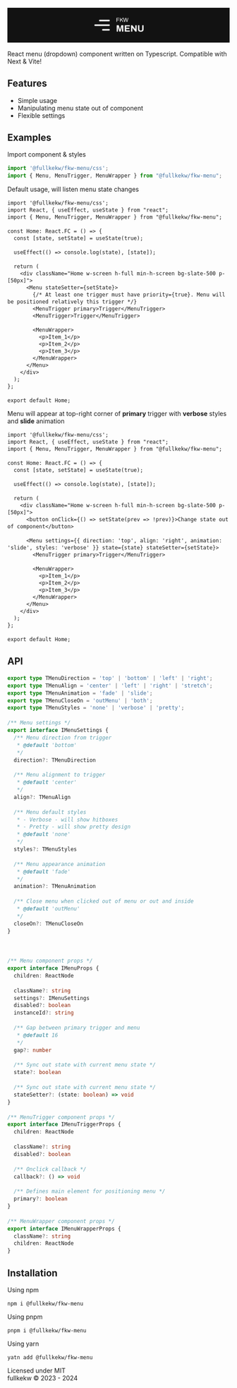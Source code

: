 ![cover](https://github.com/fullkekw/fkw-menu/raw/main/cover.png)

React menu (dropdown) component written on Typescript. Compatible with Next & Vite!

## Features
- Simple usage
- Manipulating menu state out of component
- Flexible settings


## Examples
Import component & styles
```ts
import '@fullkekw/fkw-menu/css';
import { Menu, MenuTrigger, MenuWrapper } from "@fullkekw/fkw-menu";
```

Default usage, will listen menu state changes
```tsx
import '@fullkekw/fkw-menu/css';
import React, { useEffect, useState } from "react";
import { Menu, MenuTrigger, MenuWrapper } from "@fullkekw/fkw-menu";

const Home: React.FC = () => {
  const [state, setState] = useState(true);

  useEffect(() => console.log(state), [state]);

  return (
    <div className="Home w-screen h-full min-h-screen bg-slate-500 p-[50px]">
      <Menu stateSetter={setState}>
        {/* At least one trigger must have priority={true}. Menu will be positioned relatively this trigger */}
        <MenuTrigger primary>Trigger</MenuTrigger>
        <MenuTrigger>Trigger</MenuTrigger>

        <MenuWrapper>
          <p>Item_1</p>
          <p>Item_2</p>
          <p>Item_3</p>
        </MenuWrapper>
      </Menu>
    </div>
  );
};

export default Home;
```

Menu will appear at top-right corner of **primary** trigger with **verbose** styles and **slide** animation
```tsx
import '@fullkekw/fkw-menu/css';
import React, { useEffect, useState } from "react";
import { Menu, MenuTrigger, MenuWrapper } from "@fullkekw/fkw-menu";

const Home: React.FC = () => {
  const [state, setState] = useState(true);

  useEffect(() => console.log(state), [state]);

  return (
    <div className="Home w-screen h-full min-h-screen bg-slate-500 p-[50px]">
      <button onClick={() => setState(prev => !prev)}>Change state out of component</button>

      <Menu settings={{ direction: 'top', align: 'right', animation: 'slide', styles: 'verbose' }} state={state} stateSetter={setState}>
        <MenuTrigger primary>Trigger</MenuTrigger>

        <MenuWrapper>
          <p>Item_1</p>
          <p>Item_2</p>
          <p>Item_3</p>
        </MenuWrapper>
      </Menu>
    </div>
  );
};

export default Home;
```

## API
```ts
export type TMenuDirection = 'top' | 'bottom' | 'left' | 'right';
export type TMenuAlign = 'center' | 'left' | 'right' | 'stretch';
export type TMenuAnimation = 'fade' | 'slide';
export type TMenuCloseOn = 'outMenu' | 'both';
export type TMenuStyles = 'none' | 'verbose' | 'pretty';

/** Menu settings */
export interface IMenuSettings {
  /** Menu direction from trigger
   * @default 'bottom'
   */
  direction?: TMenuDirection

  /** Menu alignment to trigger
   * @default 'center'
   */
  align?: TMenuAlign

  /** Menu default styles
   * - Verbose - will show hitboxes
   * - Pretty - will show pretty design
   * @default 'none'
   */
  styles?: TMenuStyles

  /** Menu appearance animation
   * @default 'fade'
   */
  animation?: TMenuAnimation

  /** Close menu when clicked out of menu or out and inside
   * @default 'outMenu'
   */
  closeOn?: TMenuCloseOn
}



/** Menu component props */
export interface IMenuProps {
  children: ReactNode

  className?: string
  settings?: IMenuSettings
  disabled?: boolean
  instanceId?: string

  /** Gap between primary trigger and menu
   * @default 16
   */
  gap?: number

  /** Sync out state with current menu state */
  state?: boolean

  /** Sync out state with current menu state */
  stateSetter?: (state: boolean) => void
}

/** MenuTrigger component props */
export interface IMenuTriggerProps {
  children: ReactNode

  className?: string
  disabled?: boolean

  /** Onclick callback */
  callback?: () => void

  /** Defines main element for positioning menu */
  primary?: boolean
}

/** MenuWrapper component props */
export interface IMenuWrapperProps {
  className?: string
  children: ReactNode
}
```


## Installation
Using npm
```
npm i @fullkekw/fkw-menu
```

Using pnpm
```
pnpm i @fullkekw/fkw-menu
```

Using yarn
```
yatn add @fullkekw/fkw-menu
```

Licensed under MIT <br>
fullkekw © 2023 - 2024
